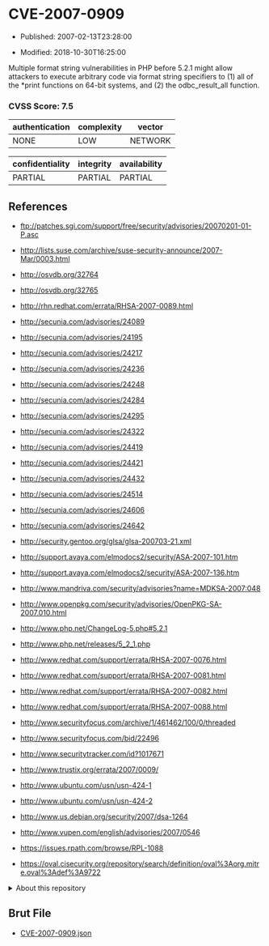 # CVE-2007-0909

- Published: 2007-02-13T23:28:00

- Modified: 2018-10-30T16:25:00

Multiple format string vulnerabilities in PHP before 5.2.1 might allow attackers to execute arbitrary code via format string specifiers to (1) all of the *print functions on 64-bit systems, and (2) the odbc_result_all function.

### CVSS Score: **7.5**

| authentication | complexity | vector |
| --- | --- | --- |
| NONE | LOW | NETWORK |

| confidentiality | integrity | availability |
| --- | --- | --- |
| PARTIAL | PARTIAL | PARTIAL |

## References

* ftp://patches.sgi.com/support/free/security/advisories/20070201-01-P.asc

* http://lists.suse.com/archive/suse-security-announce/2007-Mar/0003.html

* http://osvdb.org/32764

* http://osvdb.org/32765

* http://rhn.redhat.com/errata/RHSA-2007-0089.html

* http://secunia.com/advisories/24089

* http://secunia.com/advisories/24195

* http://secunia.com/advisories/24217

* http://secunia.com/advisories/24236

* http://secunia.com/advisories/24248

* http://secunia.com/advisories/24284

* http://secunia.com/advisories/24295

* http://secunia.com/advisories/24322

* http://secunia.com/advisories/24419

* http://secunia.com/advisories/24421

* http://secunia.com/advisories/24432

* http://secunia.com/advisories/24514

* http://secunia.com/advisories/24606

* http://secunia.com/advisories/24642

* http://security.gentoo.org/glsa/glsa-200703-21.xml

* http://support.avaya.com/elmodocs2/security/ASA-2007-101.htm

* http://support.avaya.com/elmodocs2/security/ASA-2007-136.htm

* http://www.mandriva.com/security/advisories?name=MDKSA-2007:048

* http://www.openpkg.com/security/advisories/OpenPKG-SA-2007.010.html

* http://www.php.net/ChangeLog-5.php#5.2.1

* http://www.php.net/releases/5_2_1.php

* http://www.redhat.com/support/errata/RHSA-2007-0076.html

* http://www.redhat.com/support/errata/RHSA-2007-0081.html

* http://www.redhat.com/support/errata/RHSA-2007-0082.html

* http://www.redhat.com/support/errata/RHSA-2007-0088.html

* http://www.securityfocus.com/archive/1/461462/100/0/threaded

* http://www.securityfocus.com/bid/22496

* http://www.securitytracker.com/id?1017671

* http://www.trustix.org/errata/2007/0009/

* http://www.ubuntu.com/usn/usn-424-1

* http://www.ubuntu.com/usn/usn-424-2

* http://www.us.debian.org/security/2007/dsa-1264

* http://www.vupen.com/english/advisories/2007/0546

* https://issues.rpath.com/browse/RPL-1088

* https://oval.cisecurity.org/repository/search/definition/oval%3Aorg.mitre.oval%3Adef%3A9722

<details>
<summary>About this repository</summary> 

  This repository is part of the project [Live Hack CVE](https://github.com/Live-Hack-CVE). Main website can be found [www.live-hack.org](https://www.live-hack.org) 
  
  Made by [Sn0wAlice](https://github.com/Sn0wAlice) for the people that care about security and need to have a feed of the latest CVEs. Hope you enjoy it, don't forget to star the repo and follow me on [Twitter](https://twitter.com/Sn0wAlice) and [Github](https://github.com/Sn0wAlice). And that is my [personnal website](https://www.alice-snow.me/)

  - [Home Page](https://github.com/Live-Hack-CVE)
  - [Framework](https://github.com/Live-Hack-CVE/cve-framework)
  - [CVE database](https://github.com/Live-Hack-CVE/full_database)
  - [Changelog](https://github.com/Live-Hack-CVE/Changelog)
</details>

## Brut File

* [CVE-2007-0909.json](https://raw.githubusercontent.com/Live-Hack-CVE/full_database/main/cves/2007/CVE-2007-0909.json)

